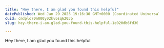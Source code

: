 ```yaml
---
title: "Hey there, I am glad you found this helpful"
datePublished: Wed Jan 29 2025 19:16:30 GMT+0000 (Coordinated Universal Time)
cuid: cmdplo70n000y02kv6sq6203p
slug: hey-there-i-am-glad-you-found-this-helpful-1e020db6fd30

---
```


Hey there, I am glad you found this helpful